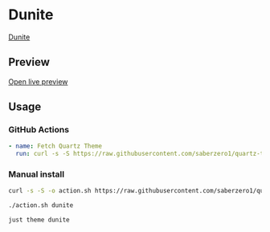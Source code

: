 # Dunite

[Dunite](https://ch0live.github.io/home)

## Preview

[Open live preview](https://quartz-themes.github.io/dunite/)

## Usage

### GitHub Actions

```yaml
- name: Fetch Quartz Theme
  run: curl -s -S https://raw.githubusercontent.com/saberzero1/quartz-themes/master/action.sh | bash -s -- dunite
```

### Manual install

```bash
curl -s -S -o action.sh https://raw.githubusercontent.com/saberzero1/quartz-themes/master/action.sh

./action.sh dunite
```

```bash
just theme dunite
```
